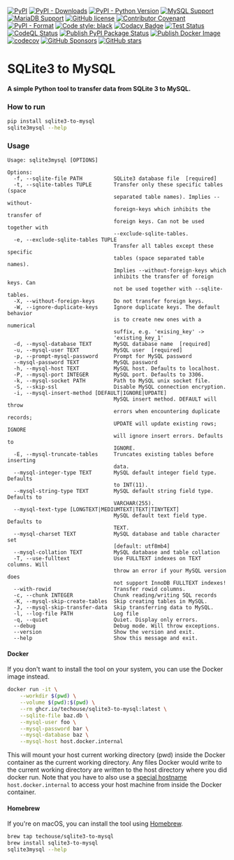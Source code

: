 [![PyPI](https://img.shields.io/pypi/v/sqlite3-to-mysql)](https://pypi.org/project/sqlite3-to-mysql/)
[![PyPI - Downloads](https://img.shields.io/pypi/dm/sqlite3-to-mysql)](https://pypistats.org/packages/sqlite3-to-mysql)
[![PyPI - Python Version](https://img.shields.io/pypi/pyversions/sqlite3-to-mysql)](https://pypi.org/project/sqlite3-to-mysql/)
[![MySQL Support](https://img.shields.io/static/v1?label=MySQL&message=5.5+|+5.6+|+5.7+|+8.0+|+8.4&color=2b5d80)](https://img.shields.io/static/v1?label=MySQL&message=5.5+|+5.6+|+5.7+|+8.0+|+8.4&color=2b5d80)
[![MariaDB Support](https://img.shields.io/static/v1?label=MariaDB&message=5.5+|+10.0+|+10.6+|+10.11+|+11.4+|+11.6+|+11.8&color=C0765A)](https://img.shields.io/static/v1?label=MariaDB&message=5.5+|+10.0+|+10.6+|+10.11+|+11.4+|+11.6+|+11.8&color=C0765A)
[![GitHub license](https://img.shields.io/github/license/techouse/sqlite3-to-mysql)](https://github.com/techouse/sqlite3-to-mysql/blob/master/LICENSE)
[![Contributor Covenant](https://img.shields.io/badge/Contributor%20Covenant-2.1-4baaaa.svg)](CODE-OF-CONDUCT.md)
[![PyPI - Format](https://img.shields.io/pypi/format/sqlite3-to-mysql)]((https://pypi.org/project/sqlite3-to-mysql/))
[![Code style: black](https://img.shields.io/badge/code%20style-black-000000.svg)](https://github.com/ambv/black)
[![Codacy Badge](https://api.codacy.com/project/badge/Grade/d33b59d35b924711aae9418741a923ae)](https://www.codacy.com/manual/techouse/sqlite3-to-mysql?utm_source=github.com&amp;utm_medium=referral&amp;utm_content=techouse/sqlite3-to-mysql&amp;utm_campaign=Badge_Grade)
[![Test Status](https://github.com/techouse/sqlite3-to-mysql/actions/workflows/test.yml/badge.svg)](https://github.com/techouse/sqlite3-to-mysql/actions/workflows/test.yml)
[![CodeQL Status](https://github.com/techouse/sqlite3-to-mysql/actions/workflows/github-code-scanning/codeql/badge.svg)](https://github.com/techouse/sqlite3-to-mysql/actions/workflows/github-code-scanning/codeql)
[![Publish PyPI Package Status](https://github.com/techouse/sqlite3-to-mysql/actions/workflows/publish.yml/badge.svg)](https://github.com/techouse/sqlite3-to-mysql/actions/workflows/publish.yml)
[![Publish Docker Image](https://github.com/techouse/sqlite3-to-mysql/actions/workflows/docker.yml/badge.svg)](https://github.com/techouse/sqlite3-to-mysql/actions/workflows/docker.yml)
[![codecov](https://codecov.io/gh/techouse/sqlite3-to-mysql/branch/master/graph/badge.svg)](https://codecov.io/gh/techouse/sqlite3-to-mysql)
[![GitHub Sponsors](https://img.shields.io/github/sponsors/techouse)](https://github.com/sponsors/techouse)
[![GitHub stars](https://img.shields.io/github/stars/techouse/sqlite3-to-mysql.svg?style=social&label=Star&maxAge=2592000)](https://github.com/techouse/sqlite3-to-mysql/stargazers)

# SQLite3 to MySQL

#### A simple Python tool to transfer data from SQLite 3 to MySQL.

### How to run

```bash
pip install sqlite3-to-mysql
sqlite3mysql --help
```

### Usage

```
Usage: sqlite3mysql [OPTIONS]

Options:
  -f, --sqlite-file PATH          SQLite3 database file  [required]
  -t, --sqlite-tables TUPLE       Transfer only these specific tables (space
                                  separated table names). Implies --without-
                                  foreign-keys which inhibits the transfer of
                                  foreign keys. Can not be used together with
                                  --exclude-sqlite-tables.
  -e, --exclude-sqlite-tables TUPLE
                                  Transfer all tables except these specific
                                  tables (space separated table names).
                                  Implies --without-foreign-keys which
                                  inhibits the transfer of foreign keys. Can
                                  not be used together with --sqlite-tables.
  -X, --without-foreign-keys      Do not transfer foreign keys.
  -W, --ignore-duplicate-keys     Ignore duplicate keys. The default behavior
                                  is to create new ones with a numerical
                                  suffix, e.g. 'exising_key' ->
                                  'existing_key_1'
  -d, --mysql-database TEXT       MySQL database name  [required]
  -u, --mysql-user TEXT           MySQL user  [required]
  -p, --prompt-mysql-password     Prompt for MySQL password
  --mysql-password TEXT           MySQL password
  -h, --mysql-host TEXT           MySQL host. Defaults to localhost.
  -P, --mysql-port INTEGER        MySQL port. Defaults to 3306.
  -k, --mysql-socket PATH         Path to MySQL unix socket file.
  -S, --skip-ssl                  Disable MySQL connection encryption.
  -i, --mysql-insert-method [DEFAULT|IGNORE|UPDATE]
                                  MySQL insert method. DEFAULT will throw
                                  errors when encountering duplicate records;
                                  UPDATE will update existing rows; IGNORE
                                  will ignore insert errors. Defaults to
                                  IGNORE.
  -E, --mysql-truncate-tables     Truncates existing tables before inserting
                                  data.
  --mysql-integer-type TEXT       MySQL default integer field type. Defaults
                                  to INT(11).
  --mysql-string-type TEXT        MySQL default string field type. Defaults to
                                  VARCHAR(255).
  --mysql-text-type [LONGTEXT|MEDIUMTEXT|TEXT|TINYTEXT]
                                  MySQL default text field type. Defaults to
                                  TEXT.
  --mysql-charset TEXT            MySQL database and table character set
                                  [default: utf8mb4]
  --mysql-collation TEXT          MySQL database and table collation
  -T, --use-fulltext              Use FULLTEXT indexes on TEXT columns. Will
                                  throw an error if your MySQL version does
                                  not support InnoDB FULLTEXT indexes!
  --with-rowid                    Transfer rowid columns.
  -c, --chunk INTEGER             Chunk reading/writing SQL records
  -K, --mysql-skip-create-tables  Skip creating tables in MySQL.
  -J, --mysql-skip-transfer-data  Skip transferring data to MySQL.
  -l, --log-file PATH             Log file
  -q, --quiet                     Quiet. Display only errors.
  --debug                         Debug mode. Will throw exceptions.
  --version                       Show the version and exit.
  --help                          Show this message and exit.
```

#### Docker

If you don't want to install the tool on your system, you can use the Docker image instead.

```bash
docker run -it \
    --workdir $(pwd) \
    --volume $(pwd):$(pwd) \
    --rm ghcr.io/techouse/sqlite3-to-mysql:latest \
    --sqlite-file baz.db \
    --mysql-user foo \
    --mysql-password bar \
    --mysql-database baz \
    --mysql-host host.docker.internal
```

This will mount your host current working directory (pwd) inside the Docker container as the current working directory.
Any files Docker would write to the current working directory are written to the host directory where you did docker
run. Note that you have to also use a
[special hostname](https://docs.docker.com/desktop/networking/#use-cases-and-workarounds-for-all-platforms)
`host.docker.internal`
to access your host machine from inside the Docker container.

#### Homebrew

If you're on macOS, you can install the tool using [Homebrew](https://brew.sh/).

```bash
brew tap techouse/sqlite3-to-mysql
brew install sqlite3-to-mysql
sqlite3mysql --help
```

